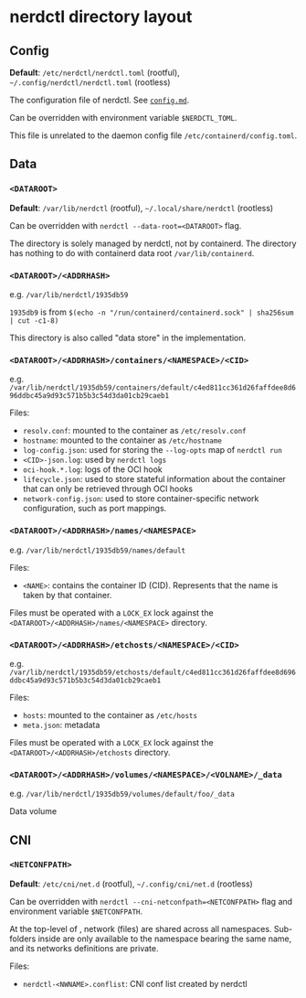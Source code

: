 # nerdctl directory layout

## Config
**Default**: `/etc/nerdctl/nerdctl.toml` (rootful), `~/.config/nerdctl/nerdctl.toml` (rootless)

The configuration file of nerdctl. See [`config.md`](./config.md).

Can be overridden with environment variable `$NERDCTL_TOML`.

This file is unrelated to the daemon config file `/etc/containerd/config.toml`.

## Data
### `<DATAROOT>`
**Default**: `/var/lib/nerdctl` (rootful), `~/.local/share/nerdctl` (rootless)

Can be overridden with `nerdctl --data-root=<DATAROOT>` flag.

The directory is solely managed by nerdctl, not by containerd.
The directory has nothing to do with containerd data root `/var/lib/containerd`.

### `<DATAROOT>/<ADDRHASH>`
e.g. `/var/lib/nerdctl/1935db59`

`1935db9` is from `$(echo -n "/run/containerd/containerd.sock" | sha256sum | cut -c1-8)`

This directory is also called "data store" in the implementation.

### `<DATAROOT>/<ADDRHASH>/containers/<NAMESPACE>/<CID>`
e.g. `/var/lib/nerdctl/1935db59/containers/default/c4ed811cc361d26faffdee8d696ddbc45a9d93c571b5b3c54d3da01cb29caeb1`

Files:
- `resolv.conf`: mounted to the container as `/etc/resolv.conf`
- `hostname`: mounted to the container as `/etc/hostname`
- `log-config.json`: used for storing the `--log-opts` map of `nerdctl run`
- `<CID>-json.log`: used by `nerdctl logs`
- `oci-hook.*.log`: logs of the OCI hook
- `lifecycle.json`: used to store stateful information about the container that can only be retrieved through OCI hooks
- `network-config.json`: used to store container-specific network configuration, such as port mappings.

### `<DATAROOT>/<ADDRHASH>/names/<NAMESPACE>`
e.g. `/var/lib/nerdctl/1935db59/names/default`

Files:
- `<NAME>`: contains the container ID (CID). Represents that the name is taken by that container. 

Files must be operated with a `LOCK_EX` lock against the `<DATAROOT>/<ADDRHASH>/names/<NAMESPACE>` directory.

### `<DATAROOT>/<ADDRHASH>/etchosts/<NAMESPACE>/<CID>`
e.g. `/var/lib/nerdctl/1935db59/etchosts/default/c4ed811cc361d26faffdee8d696ddbc45a9d93c571b5b3c54d3da01cb29caeb1`

Files:
- `hosts`: mounted to the container as `/etc/hosts`
- `meta.json`: metadata

Files must be operated with a `LOCK_EX` lock against the `<DATAROOT>/<ADDRHASH>/etchosts` directory.

### `<DATAROOT>/<ADDRHASH>/volumes/<NAMESPACE>/<VOLNAME>/_data`
e.g. `/var/lib/nerdctl/1935db59/volumes/default/foo/_data`

Data volume

## CNI

### `<NETCONFPATH>`
**Default**: `/etc/cni/net.d` (rootful), `~/.config/cni/net.d` (rootless)

Can be overridden with `nerdctl --cni-netconfpath=<NETCONFPATH>` flag and environment variable `$NETCONFPATH`.

At the top-level of <NETCONFPATH>, network (files) are shared across all namespaces.
Sub-folders inside <NETCONFPATH> are only available to the namespace bearing the same name,
and its networks definitions are private.

Files:
- `nerdctl-<NWNAME>.conflist`: CNI conf list created by nerdctl
